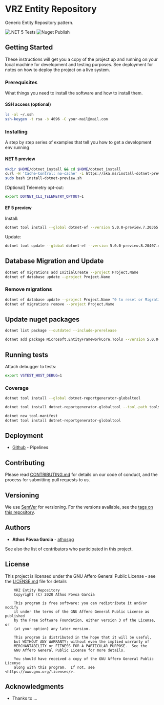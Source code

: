 # VRZ Entity Repository

Generic Entity Repository pattern.

![.NET 5 Tests](https://github.com/athospg/vrz-entity-repository/workflows/.NET%205%20Tests/badge.svg)
![Nuget Publish](https://github.com/athospg/vrz-entity-repository/workflows/Nuget%20Publish/badge.svg)

## Getting Started

These instructions will get you a copy of the project up and running on your local machine for development and testing purposes. See deployment for notes on how to deploy the project on a live system.

### Prerequisites

What things you need to install the software and how to install them.

#### SSH access (optional)

```bash
ls -al ~/.ssh
ssh-keygen -t rsa -b 4096 -C your-mail@mail.com
```

### Installing

A step by step series of examples that tell you how to get a development env running

#### NET 5 preview

```bash
mkdir $HOME/dotnet_install && cd $HOME/dotnet_install
curl -H 'Cache-Control: no-cache' -L https://aka.ms/install-dotnet-preview -o install-dotnet-preview.sh
sudo bash install-dotnet-preview.sh
```

\[Optional\] Telemetry opt-out:

```bash
export DOTNET_CLI_TELEMETRY_OPTOUT=1
```

#### EF 5 preview

Install:

```bash
dotnet tool install --global dotnet-ef --version 5.0.0-preview.7.20365.15
```

Update:

```bash
dotnet tool update --global dotnet-ef --version 5.0.0-preview.8.20407.4
```

## Database Migration and Update

```bash
dotnet ef migrations add InitialCreate --project Project.Name
dotnet ef database update --project Project.Name
```

### Remove migrations

```bash
dotnet ef database update --project Project.Name "0 to reset or MigrationId"
dotnet ef migrations remove --project Project.Name
```

## Update nuget packages

```bash
dotnet list package --outdated --include-prerelease
```

```bash
dotnet add package Microsoft.EntityFrameworkCore.Tools --version 5.0.0-preview.8.20407.4
```

## Running tests

Attach debugger to tests:

```bash
export VSTEST_HOST_DEBUG=1
```

### Coverage

```bash
dotnet tool install --global dotnet-reportgenerator-globaltool

dotnet tool install dotnet-reportgenerator-globaltool --tool-path tools

dotnet new tool-manifest
dotnet tool install dotnet-reportgenerator-globaltool
```

## Deployment

- [Github](https://github.com/features/actions) - Pipelines

## Contributing

Please read [CONTRIBUTING.md](CONTRIBUTING.md) for details on our code of conduct, and the process for submitting pull requests to us.

## Versioning

We use [SemVer](http://semver.org/) for versioning. For the versions available, see the [tags on this repository](https://github.com/athospg/vrz-entity-repository/tags).

## Authors

- **Athos Póvoa Garcia** - [athospg](https://github.com/athospg)

See also the list of [contributors](https://github.com/athospg/vrz-entity-repository/contributors) who participated in this project.

## License

This project is licensed under the GNU Affero General Public License - see the [LICENSE.md](LICENSE.md) file for details

```text
    VRZ Entity Repository
    Copyright (C) 2020 Athos Póvoa Garcia

    This program is free software: you can redistribute it and/or modify
    it under the terms of the GNU Affero General Public License as published
    by the Free Software Foundation, either version 3 of the License, or
    (at your option) any later version.

    This program is distributed in the hope that it will be useful,
    but WITHOUT ANY WARRANTY; without even the implied warranty of
    MERCHANTABILITY or FITNESS FOR A PARTICULAR PURPOSE.  See the
    GNU Affero General Public License for more details.

    You should have received a copy of the GNU Affero General Public License
    along with this program.  If not, see <https://www.gnu.org/licenses/>.
```

## Acknowledgments

- Thanks to ...
